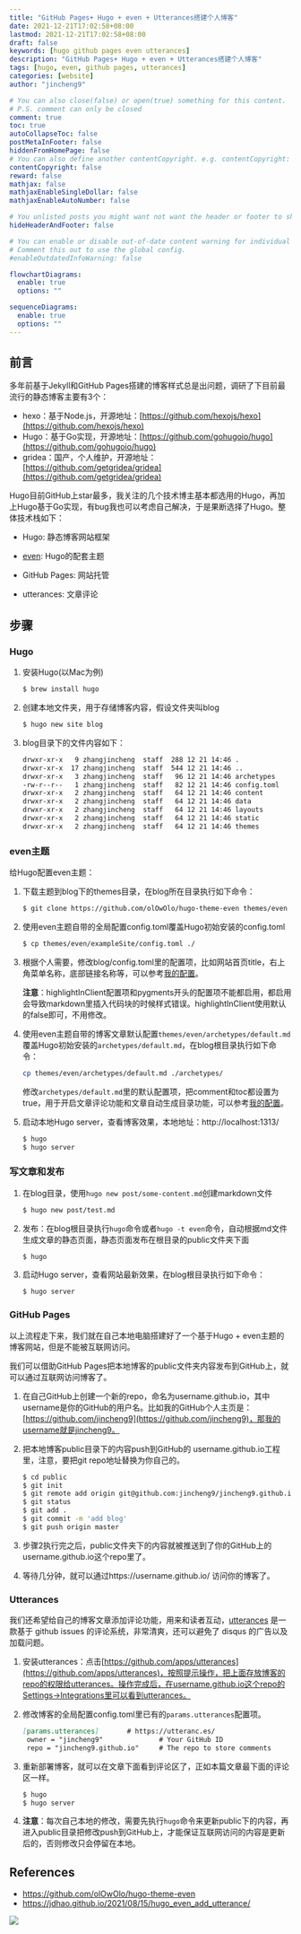 ```yaml
---
title: "GitHub Pages+ Hugo + even + Utterances搭建个人博客"
date: 2021-12-21T17:02:58+08:00
lastmod: 2021-12-21T17:02:58+08:00
draft: false
keywords: [hugo github pages even utterances]
description: "GitHub Pages+ Hugo + even + Utterances搭建个人博客"
tags: [hugo, even, github pages, utterances]
categories: [website]
author: "jincheng9"

# You can also close(false) or open(true) something for this content.
# P.S. comment can only be closed
comment: true
toc: true
autoCollapseToc: false
postMetaInFooter: false
hiddenFromHomePage: false
# You can also define another contentCopyright. e.g. contentCopyright: "This is another copyright."
contentCopyright: false
reward: false
mathjax: false
mathjaxEnableSingleDollar: false
mathjaxEnableAutoNumber: false

# You unlisted posts you might want not want the header or footer to show
hideHeaderAndFooter: false

# You can enable or disable out-of-date content warning for individual post.
# Comment this out to use the global config.
#enableOutdatedInfoWarning: false

flowchartDiagrams:
  enable: true
  options: ""

sequenceDiagrams: 
  enable: true
  options: ""
---
```


## 前言

多年前基于Jekyll和GitHub Pages搭建的博客样式总是出问题，调研了下目前最流行的静态博客主要有3个：

* hexo：基于Node.js，开源地址：[https://github.com/hexojs/hexo](https://github.com/hexojs/hexo)
* Hugo：基于Go实现，开源地址：[https://github.com/gohugoio/hugo](https://github.com/gohugoio/hugo)
* gridea：国产，个人维护，开源地址：[https://github.com/getgridea/gridea](https://github.com/getgridea/gridea)

Hugo目前GitHub上star最多，我关注的几个技术博主基本都选用的Hugo，再加上Hugo基于Go实现，有bug我也可以考虑自己解决，于是果断选择了Hugo。整体技术栈如下：

* Hugo: 静态博客网站框架

* [even](https://github.com/olOwOlo/hugo-theme-even): Hugo的配套主题 
* GitHub Pages: 网站托管
* utterances: 文章评论

## 步骤

### Hugo

1. 安装Hugo(以Mac为例)

   ```bash
   $ brew install hugo
   ```

2. 创建本地文件夹，用于存储博客内容，假设文件夹叫blog

   ```bash
   $ hugo new site blog
   ```

3. blog目录下的文件内容如下：

   ```markdown
   drwxr-xr-x   9 zhangjincheng  staff  288 12 21 14:46 .
   drwxr-xr-x  17 zhangjincheng  staff  544 12 21 14:46 ..
   drwxr-xr-x   3 zhangjincheng  staff   96 12 21 14:46 archetypes
   -rw-r--r--   1 zhangjincheng  staff   82 12 21 14:46 config.toml
   drwxr-xr-x   2 zhangjincheng  staff   64 12 21 14:46 content
   drwxr-xr-x   2 zhangjincheng  staff   64 12 21 14:46 data
   drwxr-xr-x   2 zhangjincheng  staff   64 12 21 14:46 layouts
   drwxr-xr-x   2 zhangjincheng  staff   64 12 21 14:46 static
   drwxr-xr-x   2 zhangjincheng  staff   64 12 21 14:46 themes
   ```

### even主题

给Hugo配置even主题：

1. 下载主题到blog下的themes目录，在blog所在目录执行如下命令：

   ```bash
   $ git clone https://github.com/olOwOlo/hugo-theme-even themes/even
   ```

2. 使用even主题自带的全局配置config.toml覆盖Hugo初始安装的config.toml

   ```bash
   $ cp themes/even/exampleSite/config.toml ./
   ```

3. 根据个人需要，修改blog/config.toml里的配置项，比如网站首页title，右上角菜单名称，底部链接名称等，可以参考[我的配置](https://github.com/jincheng9/blog)。

   **注意**：highlightInClient配置项和pygments开头的配置项不能都启用，都启用会导致markdown里插入代码块的时候样式错误。highlightInClient使用默认的false即可，不用修改。

4. 使用even主题自带的博客文章默认配置`themes/even/archetypes/default.md`覆盖Hugo初始安装的`archetypes/default.md`，在blog根目录执行如下命令：

   ```bash
   cp themes/even/archetypes/default.md ./archetypes/
   ```

   修改`archetypes/default.md`里的默认配置项，把comment和toc都设置为true，用于开启文章评论功能和文章自动生成目录功能，可以参考[我的配置](https://github.com/jincheng9/blog)。

5. 启动本地Hugo server，查看博客效果，本地地址：http://localhost:1313/

   ```bash
   $ hugo
   $ hugo server
   ```



### 写文章和发布

1. 在blog目录，使用`hugo new post/some-content.md`创建markdown文件

   ```bash
   $ hugo new post/test.md
   ```

2. 发布：在blog根目录执行`hugo`命令或者`hugo -t even`命令，自动根据md文件生成文章的静态页面，静态页面发布在根目录的public文件夹下面

   ```bash
   $ hugo
   ```

3. 启动Hugo server，查看网站最新效果，在blog根目录执行如下命令：

   ```bash
   $ hugo server
   ```

   

### GitHub Pages

以上流程走下来，我们就在自己本地电脑搭建好了一个基于Hugo + even主题的博客网站，但是不能被互联网访问。

我们可以借助GitHub Pages把本地博客的public文件夹内容发布到GitHub上，就可以通过互联网访问博客了。

1. 在自己GitHub上创建一个新的repo，命名为username.github.io，其中username是你的GitHub的用户名。比如我的GitHub个人主页是：[https://github.com/jincheng9](https://github.com/jincheng9)，那我的username就是jincheng9。

2. 把本地博客public目录下的内容push到GitHub的 username.github.io工程里，注意，要把git repo地址替换为你自己的。

   ```bash
   $ cd public
   $ git init
   $ git remote add origin git@github.com:jincheng9/jincheng9.github.io.git 
   $ git status
   $ git add .
   $ git commit -m 'add blog'
   $ git push origin master
   ```

3. 步骤2执行完之后，public文件夹下的内容就被推送到了你的GitHub上的username.github.io这个repo里了。

4. 等待几分钟，就可以通过https://username.github.io/ 访问你的博客了。

   

### Utterances

我们还希望给自己的博客文章添加评论功能，用来和读者互动，[utterances](https://utteranc.es/) 是一款基于 github issues 的评论系统，非常清爽，还可以避免了 disqus 的广告以及加载问题。

1. 安装utterances：点击[https://github.com/apps/utterances](https://github.com/apps/utterances)，按照提示操作，把上面存放博客的repo的权限给utterances。操作完成后，在username.github.io这个repo的Settings->Integrations里可以看到utterances。

2. 修改博客的全局配置config.toml里已有的`params.utterances`配置项。

   ```markdown
   [params.utterances]       # https://utteranc.es/
   	owner = "jincheng9"              # Your GitHub ID
   	repo = "jincheng9.github.io"     # The repo to store comments
   ```

3. 重新部署博客，就可以在文章下面看到评论区了，正如本篇文章最下面的评论区一样。

   ```bash
   $ hugo
   $ hugo server
   ```

4. **注意**：每次自己本地的修改，需要先执行`hugo`命令来更新public下的内容，再进入public目录把修改push到GitHub上，才能保证互联网访问的内容是更新后的，否则修改只会停留在本地。

   

## References

* https://github.com/olOwOlo/hugo-theme-even
* https://jdhao.github.io/2021/08/15/hugo_even_add_utterance/

![](/img/wechat.png)

